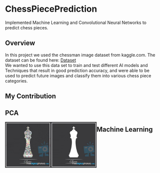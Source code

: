 # ChessPiecePrediction
Implemented Machine Learning and Convolutional Neural Networks to predict chess pieces. 

## Overview
In this project we used the chessman image dataset from kaggle.com. The
dataset can be found here: [Dataset](https://www.kaggle.com/niteshfre/chessman-image-dataset/data) \
We wanted to use this data set to train and test different AI models and Techniques that result in
good prediction accuracy, and were able to be used to predict future images and classify them
into various chess piece categories.

## My Contribution


## PCA

<a href="url"><img src="https://github.com/ymtaye/ChessPiecePrediction/blob/main/sample/50Testing.jpg" align="left" height="150" width="150" ></a>
<a href="url"><img src="https://github.com/ymtaye/ChessPiecePrediction/blob/main/sample/130Testing.jpg" align="left" height="150" width="150" ></a>


## Machine Learning 
